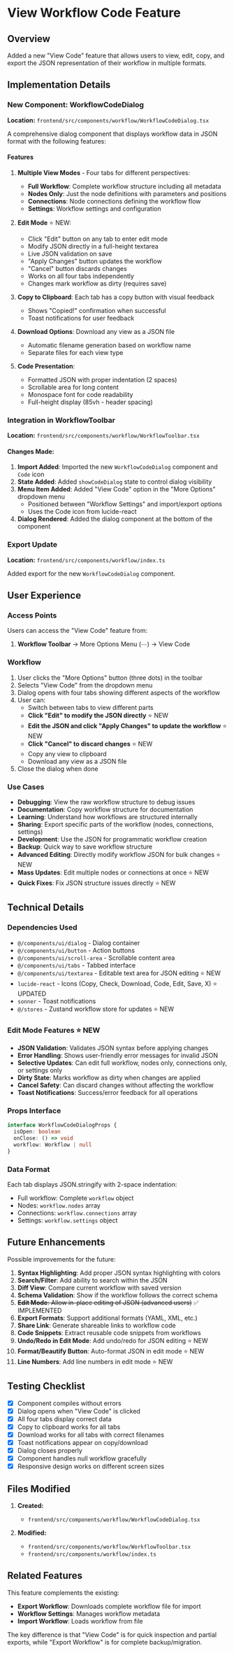 # View Workflow Code Feature

## Overview
Added a new "View Code" feature that allows users to view, edit, copy, and export the JSON representation of their workflow in multiple formats.

## Implementation Details

### New Component: WorkflowCodeDialog
**Location:** `frontend/src/components/workflow/WorkflowCodeDialog.tsx`

A comprehensive dialog component that displays workflow data in JSON format with the following features:

#### Features
1. **Multiple View Modes** - Four tabs for different perspectives:
   - **Full Workflow**: Complete workflow structure including all metadata
   - **Nodes Only**: Just the node definitions with parameters and positions
   - **Connections**: Node connections defining the workflow flow
   - **Settings**: Workflow settings and configuration

2. **Edit Mode** ⭐ NEW:
   - Click "Edit" button on any tab to enter edit mode
   - Modify JSON directly in a full-height textarea
   - Live JSON validation on save
   - "Apply Changes" button updates the workflow
   - "Cancel" button discards changes
   - Works on all four tabs independently
   - Changes mark workflow as dirty (requires save)

3. **Copy to Clipboard**: Each tab has a copy button with visual feedback
   - Shows "Copied!" confirmation when successful
   - Toast notifications for user feedback

4. **Download Options**: Download any view as a JSON file
   - Automatic filename generation based on workflow name
   - Separate files for each view type

5. **Code Presentation**:
   - Formatted JSON with proper indentation (2 spaces)
   - Scrollable area for long content
   - Monospace font for code readability
   - Full-height display (85vh - header spacing)

### Integration in WorkflowToolbar
**Location:** `frontend/src/components/workflow/WorkflowToolbar.tsx`

#### Changes Made:
1. **Import Added**: Imported the new `WorkflowCodeDialog` component and `Code` icon
2. **State Added**: Added `showCodeDialog` state to control dialog visibility
3. **Menu Item Added**: Added "View Code" option in the "More Options" dropdown menu
   - Positioned between "Workflow Settings" and import/export options
   - Uses the Code icon from lucide-react
4. **Dialog Rendered**: Added the dialog component at the bottom of the component

### Export Update
**Location:** `frontend/src/components/workflow/index.ts`

Added export for the new `WorkflowCodeDialog` component.

## User Experience

### Access Points
Users can access the "View Code" feature from:
1. **Workflow Toolbar** → More Options Menu (⋯) → View Code

### Workflow
1. User clicks the "More Options" button (three dots) in the toolbar
2. Selects "View Code" from the dropdown menu
3. Dialog opens with four tabs showing different aspects of the workflow
4. User can:
   - Switch between tabs to view different parts
   - **Click "Edit" to modify the JSON directly** ⭐ NEW
   - **Edit the JSON and click "Apply Changes" to update the workflow** ⭐ NEW
   - **Click "Cancel" to discard changes** ⭐ NEW
   - Copy any view to clipboard
   - Download any view as a JSON file
5. Close the dialog when done

### Use Cases
- **Debugging**: View the raw workflow structure to debug issues
- **Documentation**: Copy workflow structure for documentation
- **Learning**: Understand how workflows are structured internally
- **Sharing**: Export specific parts of the workflow (nodes, connections, settings)
- **Development**: Use the JSON for programmatic workflow creation
- **Backup**: Quick way to save workflow structure
- **Advanced Editing**: Directly modify workflow JSON for bulk changes ⭐ NEW
- **Mass Updates**: Edit multiple nodes or connections at once ⭐ NEW
- **Quick Fixes**: Fix JSON structure issues directly ⭐ NEW

## Technical Details

### Dependencies Used
- `@/components/ui/dialog` - Dialog container
- `@/components/ui/button` - Action buttons
- `@/components/ui/scroll-area` - Scrollable content area
- `@/components/ui/tabs` - Tabbed interface
- `@/components/ui/textarea` - Editable text area for JSON editing ⭐ NEW
- `lucide-react` - Icons (Copy, Check, Download, Code, Edit, Save, X) ⭐ UPDATED
- `sonner` - Toast notifications
- `@/stores` - Zustand workflow store for updates ⭐ NEW

### Edit Mode Features ⭐ NEW
- **JSON Validation**: Validates JSON syntax before applying changes
- **Error Handling**: Shows user-friendly error messages for invalid JSON
- **Selective Updates**: Can edit full workflow, nodes only, connections only, or settings only
- **Dirty State**: Marks workflow as dirty when changes are applied
- **Cancel Safety**: Can discard changes without affecting the workflow
- **Toast Notifications**: Success/error feedback for all operations

### Props Interface
```typescript
interface WorkflowCodeDialogProps {
  isOpen: boolean
  onClose: () => void
  workflow: Workflow | null
}
```

### Data Format
Each tab displays JSON.stringify with 2-space indentation:
- Full workflow: Complete `workflow` object
- Nodes: `workflow.nodes` array
- Connections: `workflow.connections` array
- Settings: `workflow.settings` object

## Future Enhancements

Possible improvements for the future:
1. **Syntax Highlighting**: Add proper JSON syntax highlighting with colors
2. **Search/Filter**: Add ability to search within the JSON
3. **Diff View**: Compare current workflow with saved version
4. **Schema Validation**: Show if the workflow follows the correct schema
5. ~~**Edit Mode**: Allow in-place editing of JSON (advanced users)~~ ✅ IMPLEMENTED
6. **Export Formats**: Support additional formats (YAML, XML, etc.)
7. **Share Link**: Generate shareable links to workflow code
8. **Code Snippets**: Extract reusable code snippets from workflows
9. **Undo/Redo in Edit Mode**: Add undo/redo for JSON editing ⭐ NEW
10. **Format/Beautify Button**: Auto-format JSON in edit mode ⭐ NEW
11. **Line Numbers**: Add line numbers in edit mode ⭐ NEW

## Testing Checklist

- [x] Component compiles without errors
- [x] Dialog opens when "View Code" is clicked
- [x] All four tabs display correct data
- [x] Copy to clipboard works for all tabs
- [x] Download works for all tabs with correct filenames
- [x] Toast notifications appear on copy/download
- [x] Dialog closes properly
- [x] Component handles null workflow gracefully
- [x] Responsive design works on different screen sizes

## Files Modified

1. **Created:**
   - `frontend/src/components/workflow/WorkflowCodeDialog.tsx`

2. **Modified:**
   - `frontend/src/components/workflow/WorkflowToolbar.tsx`
   - `frontend/src/components/workflow/index.ts`

## Related Features

This feature complements the existing:
- **Export Workflow**: Downloads complete workflow file for import
- **Workflow Settings**: Manages workflow metadata
- **Import Workflow**: Loads workflow from file

The key difference is that "View Code" is for quick inspection and partial exports, while "Export Workflow" is for complete backup/migration.
